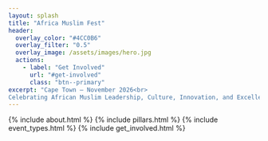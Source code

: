 ```yaml
---
layout: splash
title: "Africa Muslim Fest"
header:
  overlay_color: "#4CC0B6"
  overlay_filter: "0.5"
  overlay_image: /assets/images/hero.jpg
  actions:
    - label: "Get Involved"
      url: "#get-involved"
      class: "btn--primary"
excerpt: "Cape Town — November 2026<br>
Celebrating African Muslim Leadership, Culture, Innovation, and Excellence"
---
```



{% include about.html %}
{% include pillars.html %}
{% include event_types.html %}
{% include get_involved.html %}
